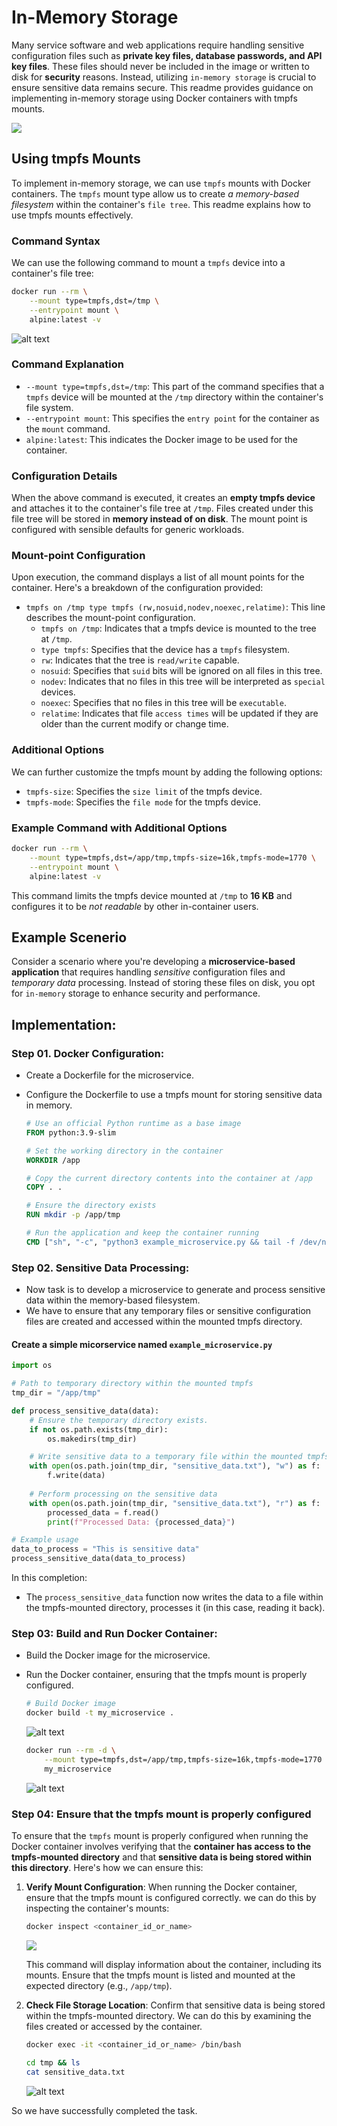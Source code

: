 # In-Memory Storage

Many service software and web applications require handling sensitive configuration files such as **private key files, database passwords, and API key files**. These files should never be included in the image or written to disk for **security** reasons. Instead, utilizing `in-memory storage` is crucial to ensure sensitive data remains secure. This readme provides guidance on implementing in-memory storage using Docker containers with tmpfs mounts.

![](./images/7.png)

## Using tmpfs Mounts
To implement in-memory storage, we can use `tmpfs` mounts with Docker containers. The `tmpfs` mount type allow us to create *a memory-based filesystem* within the container's `file tree`. This readme explains how to use tmpfs mounts effectively.

### Command Syntax
We can use the following command to mount a `tmpfs` device into a container's file tree:

```bash
docker run --rm \
    --mount type=tmpfs,dst=/tmp \
    --entrypoint mount \
    alpine:latest -v
```
![alt text](./images/image.png)

### Command Explanation
- `--mount type=tmpfs,dst=/tmp`: This part of the command specifies that a `tmpfs` device will be mounted at the `/tmp` directory within the container's file system.
- `--entrypoint mount`: This specifies the `entry point` for the container as the `mount` command.
- `alpine:latest`: This indicates the Docker image to be used for the container.

### Configuration Details

When the above command is executed, it creates an **empty tmpfs device** and attaches it to the container's file tree at `/tmp`. Files created under this file tree will be stored in **memory instead of on disk**. The mount point is configured with sensible defaults for generic workloads. 

### Mount-point Configuration
Upon execution, the command displays a list of all mount points for the container. Here's a breakdown of the configuration provided:

- `tmpfs on /tmp type tmpfs (rw,nosuid,nodev,noexec,relatime)`: This line describes the mount-point configuration.
  - `tmpfs on /tmp`: Indicates that a tmpfs device is mounted to the tree at `/tmp`.
  - `type tmpfs`: Specifies that the device has a `tmpfs` filesystem.
  - `rw`: Indicates that the tree is `read/write` capable.
  - `nosuid`: Specifies that `suid` bits will be ignored on all files in this tree.
  - `nodev`: Indicates that no files in this tree will be interpreted as `special` devices.
  - `noexec`: Specifies that no files in this tree will be `executable`.
  - `relatime`: Indicates that file `access times` will be updated if they are older than the current modify or change time.

### Additional Options
We can further customize the tmpfs mount by adding the following options:

- `tmpfs-size`: Specifies the `size limit` of the tmpfs device.
- `tmpfs-mode`: Specifies the `file mode` for the tmpfs device.

### Example Command with Additional Options

```bash
docker run --rm \
    --mount type=tmpfs,dst=/app/tmp,tmpfs-size=16k,tmpfs-mode=1770 \
    --entrypoint mount \
    alpine:latest -v
```

This command limits the tmpfs device mounted at `/tmp` to **16 KB** and configures it to be *not readable* by other in-container users.

## Example Scenerio

Consider a scenario where you're developing a **microservice-based application** that requires handling *sensitive* configuration files and *temporary data* processing. Instead of storing these files on disk, you opt for `in-memory` storage to enhance security and performance.

## Implementation:

### **Step 01. Docker Configuration**:

- Create a Dockerfile for the microservice.
- Configure the Dockerfile to use a tmpfs mount for storing sensitive data in memory.

    ```Dockerfile
    # Use an official Python runtime as a base image
    FROM python:3.9-slim

    # Set the working directory in the container
    WORKDIR /app

    # Copy the current directory contents into the container at /app
    COPY . .

    # Ensure the directory exists
    RUN mkdir -p /app/tmp

    # Run the application and keep the container running
    CMD ["sh", "-c", "python3 example_microservice.py && tail -f /dev/null"]
    ```

### **Step 02. Sensitive Data Processing**:

- Now task is to develop a microservice to generate and process sensitive data within the memory-based filesystem.
- We have to ensure that any temporary files or sensitive configuration files are created and accessed within the mounted tmpfs directory.


#### Create a simple micorservice named `example_microservice.py`


```python
import os

# Path to temporary directory within the mounted tmpfs
tmp_dir = "/app/tmp"

def process_sensitive_data(data):
    # Ensure the temporary directory exists.
    if not os.path.exists(tmp_dir):
        os.makedirs(tmp_dir)

    # Write sensitive data to a temporary file within the mounted tmpfs
    with open(os.path.join(tmp_dir, "sensitive_data.txt"), "w") as f:
        f.write(data)
    
    # Perform processing on the sensitive data
    with open(os.path.join(tmp_dir, "sensitive_data.txt"), "r") as f:
        processed_data = f.read()
        print(f"Processed Data: {processed_data}")

# Example usage
data_to_process = "This is sensitive data"
process_sensitive_data(data_to_process)
```

In this completion:
- The `process_sensitive_data` function now writes the data to a file within the tmpfs-mounted directory, processes it (in this case, reading it back).

### **Step 03: Build and Run Docker Container**:

- Build the Docker image for the microservice.
- Run the Docker container, ensuring that the tmpfs mount is properly configured.

    ```bash
    # Build Docker image
    docker build -t my_microservice .
    ```
    ![alt text](./images/image-2.png)

    ```sh
    docker run --rm -d \
        --mount type=tmpfs,dst=/app/tmp,tmpfs-size=16k,tmpfs-mode=1770 \
        my_microservice
    ```
    ![alt text](./images/image-4.png)

### **Step 04: Ensure that the tmpfs mount is properly configured**

To ensure that the `tmpfs` mount is properly configured when running the Docker container involves verifying that the **container has access to the tmpfs-mounted directory** and that **sensitive data is being stored within this directory**. Here's how we can ensure this:

1. **Verify Mount Configuration**: When running the Docker container, ensure that the tmpfs mount is configured correctly. we can do this by inspecting the container's mounts:

    ```bash
    docker inspect <container_id_or_name>
    ```

    ![](./images/4.png)

    This command will display information about the container, including its mounts. Ensure that the tmpfs mount is listed and mounted at the expected directory (e.g., `/app/tmp`).

2. **Check File Storage Location**: Confirm that sensitive data is being stored within the tmpfs-mounted directory. We can do this by examining the files created or accessed by the container.

    ```bash
    docker exec -it <container_id_or_name> /bin/bash
    ````
    ```sh
    cd tmp && ls
    cat sensitive_data.txt 
    ```
    ![alt text](./images/image-3.png)

So we have successfully completed the task.